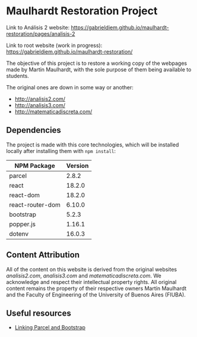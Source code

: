 # Maulhardt Restoration Project

Link to Análisis 2 website: https://gabrieldiem.github.io/maulhardt-restoration/pages/analisis-2

Link to root website (work in progress): https://gabrieldiem.github.io/maulhardt-restoration/

The objective of this project is to restore a working copy of the webpages made by Martin Maulhardt, with the sole purpose of them being available to students.

The original ones are down in some way or another:

- http://analisis2.com/
- http://analisis3.com/
- http://matematicadiscreta.com/

## Dependencies

The project is made with this core technologies, which will be installed locally after installing them with `npm install`:

| NPM Package      | Version |
| ---------------- | ------- |
| parcel           | 2.8.2   |
| react            | 18.2.0  |
| react-dom        | 18.2.0  |
| react-router-dom | 6.10.0  |
| bootstrap        | 5.2.3   |
| popper.js        | 1.16.1  |
| dotenv           | 16.0.3  |

## Content Attribution

All of the content on this website is derived from the original websites _analisis2.com_, _analisis3.com_ and _matematicadiscreta.com_. We acknowledge and respect their intellectual property rights. All original content remains the property of their respective owners Martín Maulhardt and the Faculty of Engineering of the University of Buenos Aires (FIUBA).

## Useful resources

- [Linking Parcel and Bootstrap](https://en.parceljs.org/recipes.html)
